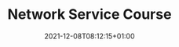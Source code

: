 ---
title: "Network Service Course"
date: 2021-12-08T08:12:15+01:00
slug:
category:
summary:
description: Same as the summary
cover:
  image:
  alt:
  caption:
  relative: false
showtoc: true
draft: true
---